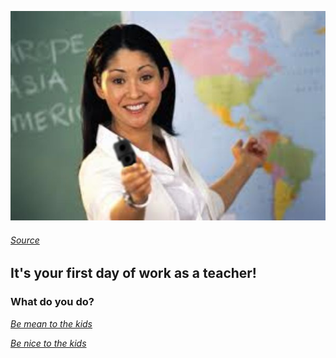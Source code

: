 ![Teacher](Teacher.jpg)
###### [Source](https://imgflip.com/memetemplate/130015544/Hot-teacher-with-gun)

## It's your first day of work as a teacher!

### What do you do?

[_Be mean to the kids_](kids-hate-u.md)

[_Be nice to the kids_](kids-love-u.md)